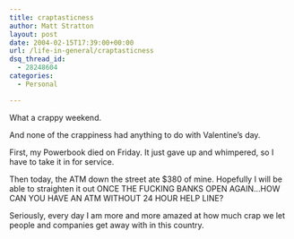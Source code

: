 ```yaml
---
title: craptasticness
author: Matt Stratton
layout: post
date: 2004-02-15T17:39:00+00:00
url: /life-in-general/craptasticness
dsq_thread_id:
  - 28248604
categories:
  - Personal

---
```

What a crappy weekend.

And none of the crappiness had anything to do with Valentine&#8217;s day.

First, my Powerbook died on Friday. It just gave up and whimpered, so I have to take it in for service.

Then today, the ATM down the street ate $380 of mine. Hopefully I will be able to straighten it out ONCE THE FUCKING BANKS OPEN AGAIN&#8230;HOW CAN YOU HAVE AN ATM WITHOUT 24 HOUR HELP LINE?

Seriously, every day I am more and more amazed at how much crap we let people and companies get away with in this country.
